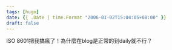 ```yaml
---
tags: [hugo]
date: {{ .Date | time.Format "2006-01-02T15:04:05+08:00" }}
draft: false
---
```

ISO 8601把我搞瘋了！為什麼在blog是正常的到daily就不行？
